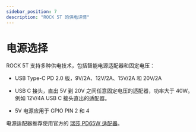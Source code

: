 ```yaml
---
sidebar_position: 7
description: "ROCK 5T 的供电详情"
---
```


# 电源选择

ROCK 5T 支持多种供电技术，包括智能电源适配器和固定电压：

- USB Type-C PD 2.0 版，9V/2A、12V/2A、15V/2A 和 20V/2A

- USB C 接头，直出 5V 到 20V 之间任意固定电压的适配器，功率大于 40W。例如 12V/4A USB C 接头直出的适配器。

- 5V 电源应用于 GPIO PIN 2 和 4

电源适配器推荐使用官方的 [瑞莎 PD65W 适配器](/accessories/pd_65w)。
